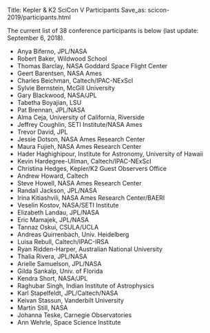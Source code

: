 Title: Kepler & K2 SciCon V Participants
Save_as: scicon-2019/participants.html

The current list of 38 conference participants is below (last update: September 6, 2018).

* Anya Biferno, JPL/NASA
* Robert Baker, Wildwood School
* Thomas Barclay, NASA Goddard Space Flight Center
* Geert Barentsen, NASA Ames
* Charles Beichman, Caltech/IPAC-NExScI
* Sylvie Bernstein, McGill University
* Gary Blackwood, NASA/JPL
* Tabetha Boyajian, LSU
* Pat Brennan, JPL/NASA
* Alma Ceja, University of California, Riverside
* Jeffrey Coughlin, SETI Institute/NASA Ames
* Trevor David, JPL
* Jessie Dotson, NASA Ames Research Center
* Maura Fujieh, NASA Ames Research Center
* Hader Haghighipour, Institute for Astronomy, University of Hawaii
* Kevin Hardegree-Ullman, Caltech/IPAC-NExScI
* Christina Hedges, Kepler/K2 Guest Observers Office	
* Andrew Howard, Caltech	
* Steve Howell, NASA Ames Research Center
* Randall Jackson, JPL/NASA
* Irina Kitiashvili, NASA Ames Research Center/BAERI
* Veselin Kostov, NASA/SETI Institute	
* Elizabeth Landau, JPL/NASA
* Eric Mamajek, JPL/NASA
* Tannaz Oskui, CSULA/UCLA
* Andreas Quirrenbach, Univ. Heidelberg
* Luisa Rebull, Caltech/IPAC-IRSA
* Ryan Ridden-Harper, Australian National University
* Thalia Rivera, JPL/NASA
* Arielle Samuelson, JPL/NASA
* Gilda Sankalp, Univ. of Florida
* Kendra Short, NASA/JPL
* Raghubar Singh, Indian Institute of Astrophysics
* Karl Stapelfeldt, JPL/Caltech/NASA
* Keivan Stassun, Vanderbilt University
* Martin Still, NASA
* Johanna Teske, Carnegie Observatories	
* Ann Wehrle, Space Science Institute

